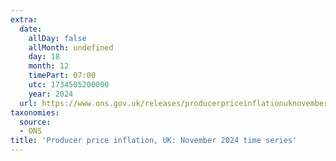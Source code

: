 ```yaml
---
extra:
  date:
    allDay: false
    allMonth: undefined
    day: 18
    month: 12
    timePart: 07:00
    utc: 1734505200000
    year: 2024
  url: https://www.ons.gov.uk/releases/producerpriceinflationuknovember2024timeseries
taxonomies:
  source:
  - ONS
title: 'Producer price inflation, UK: November 2024 time series'
---
```

